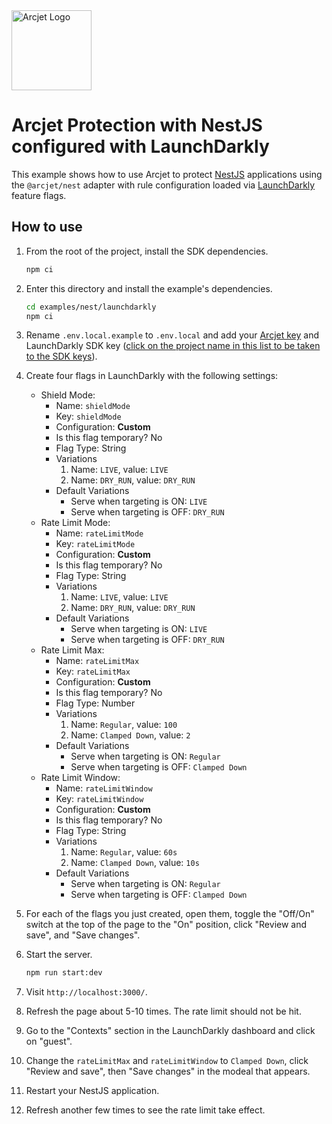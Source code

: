 <a href="https://arcjet.com" target="_arcjet-home">
  <picture>
    <source media="(prefers-color-scheme: dark)" srcset="https://arcjet.com/logo/arcjet-dark-lockup-voyage-horizontal.svg">
    <img src="https://arcjet.com/logo/arcjet-light-lockup-voyage-horizontal.svg" alt="Arcjet Logo" height="128" width="auto">
  </picture>
</a>

# Arcjet Protection with NestJS configured with LaunchDarkly

This example shows how to use Arcjet to protect [NestJS](https://nestjs.com/)
applications using the `@arcjet/nest` adapter with rule configuration loaded via
[LaunchDarkly](https://launchdarkly.com) feature flags.

## How to use

1. From the root of the project, install the SDK dependencies.

   ```bash
   npm ci
   ```

2. Enter this directory and install the example's dependencies.

   ```bash
   cd examples/nest/launchdarkly
   npm ci
   ```

3. Rename `.env.local.example` to `.env.local` and add your [Arcjet
   key](https://app.arcjet.com) and LaunchDarkly SDK key ([click on the project
   name in this list to be taken to the SDK
   keys](https://app.launchdarkly.com/settings/projects)).

4. Create four flags in LaunchDarkly with the following settings:
   - Shield Mode:
      - Name: `shieldMode`
      - Key: `shieldMode`
      - Configuration: **Custom**
      - Is this flag temporary? No
      - Flag Type: String
      - Variations
         1. Name: `LIVE`, value: `LIVE`
         2. Name: `DRY_RUN`, value: `DRY_RUN`
      - Default Variations
         * Serve when targeting is ON: `LIVE`
         * Serve when targeting is OFF: `DRY_RUN`
   - Rate Limit Mode:
      - Name: `rateLimitMode`
      - Key: `rateLimitMode`
      - Configuration: **Custom**
      - Is this flag temporary? No
      - Flag Type: String
      - Variations
         1. Name: `LIVE`, value: `LIVE`
         2. Name: `DRY_RUN`, value: `DRY_RUN`
      - Default Variations
         * Serve when targeting is ON: `LIVE`
         * Serve when targeting is OFF: `DRY_RUN`
   - Rate Limit Max:
      - Name: `rateLimitMax`
      - Key: `rateLimitMax`
      - Configuration: **Custom**
      - Is this flag temporary? No
      - Flag Type: Number
      - Variations
         1. Name: `Regular`, value: `100`
         2. Name: `Clamped Down`, value: `2`
      - Default Variations
         * Serve when targeting is ON: `Regular`
         * Serve when targeting is OFF: `Clamped Down`
   - Rate Limit Window:
      - Name: `rateLimitWindow`
      - Key: `rateLimitWindow`
      - Configuration: **Custom**
      - Is this flag temporary? No
      - Flag Type: String
      - Variations
         1. Name: `Regular`, value: `60s`
         2. Name: `Clamped Down`, value: `10s`
      - Default Variations
         * Serve when targeting is ON: `Regular`
         * Serve when targeting is OFF: `Clamped Down`

5. For each of the flags you just created, open them, toggle the "Off/On"
   switch at the top of the page to the "On" position, click "Review and save",
   and "Save changes".

6. Start the server.

   ```bash
   npm run start:dev
   ```

7. Visit `http://localhost:3000/`.

8. Refresh the page about 5-10 times. The rate limit should not be hit.

9. Go to the "Contexts" section in the LaunchDarkly dashboard and click on
   "guest".

10. Change the `rateLimitMax` and `rateLimitWindow` to `Clamped Down`, click
    "Review and save", then "Save changes" in the modeal that appears.

11. Restart your NestJS application.

12. Refresh another few times to see the rate limit take effect.
